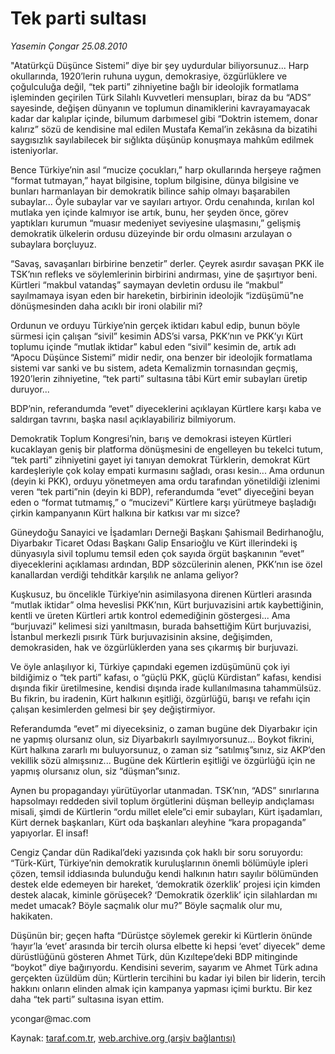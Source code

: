 # Tek parti sultası

*Yasemin Çongar 25.08.2010*

<div class="yazi"><p>"Atatürkçü Düşünce Sistemi” diye bir şey uydurdular biliyorsunuz... Harp okullarında, 1920’lerin ruhuna uygun, demokrasiye, özgürlüklere ve çoğulculuğa değil, “tek parti” zihniyetine bağlı bir ideolojik formatlama işleminden geçirilen Türk Silahlı Kuvvetleri mensupları, biraz da bu “ADS” sayesinde, değişen dünyanın ve toplumun dinamiklerini kavrayamayacak kadar dar kalıplar içinde, bilumum darbımesel gibi “Doktrin istemem, donar kalırız” sözü de kendisine mal edilen Mustafa Kemal’in zekâsına da bizatihi saygısızlık sayılabilecek bir sığlıkta düşünüp konuşmaya mahkûm edilmek isteniyorlar.</p>
<p>Bence Türkiye’nin asıl “mucize çocukları,” harp okullarında herşeye rağmen “format tutmayan,” hayat bilgisine, toplum bilgisine, dünya bilgisine ve bunları harmanlayan bir demokratik bilince sahip olmayı başarabilen subaylar... Öyle subaylar var ve sayıları artıyor. Ordu cenahında, kırılan kol mutlaka yen içinde kalmıyor ise artık, bunu, her şeyden önce, görev yaptıkları kurumun “muasır medeniyet seviyesine ulaşmasını,” gelişmiş demokratik ülkelerin ordusu düzeyinde bir ordu olmasını arzulayan o subaylara borçluyuz.</p>
<p>“Savaş, savaşanları birbirine benzetir” derler. Çeyrek asırdır savaşan PKK ile TSK’nın refleks ve söylemlerinin birbirini andırması, yine de şaşırtıyor beni. Kürtleri “makbul vatandaş” saymayan devletin ordusu ile “makbul” sayılmamaya isyan eden bir hareketin, birbirinin ideolojik “izdüşümü”ne dönüşmesinden daha acıklı bir ironi olabilir mi?</p>
<p>Ordunun ve orduyu Türkiye’nin gerçek iktidarı kabul edip, bunun böyle sürmesi için çalışan “sivil” kesimin ADS’si varsa, PKK’nın ve PKK’yı Kürt toplumu içinde “mutlak iktidar” kabul eden “sivil” kesimin de, artık adı “Apocu Düşünce Sistemi” midir nedir, ona benzer bir ideolojik formatlama sistemi var sanki ve bu sistem, adeta Kemalizmin tornasından geçmiş, 1920’lerin zihniyetine, “tek parti” sultasına tâbi Kürt emir subayları üretip duruyor...</p>
<p>BDP’nin, referandumda “evet” diyeceklerini açıklayan Kürtlere karşı kaba ve saldırgan tavrını, başka nasıl açıklayabiliriz bilmiyorum.</p>
<p>Demokratik Toplum Kongresi’nin, barış ve demokrasi isteyen Kürtleri kucaklayan geniş bir platforma dönüşmesini de engelleyen bu tekelci tutum, “tek parti” zihniyetini gayet iyi tanıyan demokrat Türklerin, demokrat Kürt kardeşleriyle çok kolay empati kurmasını sağladı, orası kesin... Ama ordunun (deyin ki PKK), orduyu yönetmeyen ama ordu tarafından yönetildiği izlenimi veren “tek parti”nin (deyin ki BDP), referandumda “evet” diyeceğini beyan eden o “format tutmamış,” o “mucizevi” Kürtlere karşı yürütmeye başladığı çirkin kampanyanın Kürt halkına bir katkısı var mı sizce?</p>
<p>Güneydoğu Sanayici ve İşadamları Derneği Başkanı Şahismail Bedirhanoğlu, Diyarbakır Ticaret Odası Başkanı Galip Ensarioğlu ve Kürt illerindeki iş dünyasıyla sivil toplumu temsil eden çok sayıda örgüt başkanının “evet” diyeceklerini açıklaması ardından, BDP sözcülerinin alenen, PKK’nın ise özel kanallardan verdiği tehditkâr karşılık ne anlama geliyor?</p>
<p>Kuşkusuz, bu öncelikle Türkiye’nin asimilasyona direnen Kürtleri arasında “mutlak iktidar” olma heveslisi PKK’nın, Kürt burjuvazisini artık kaybettiğinin, kentli ve üreten Kürtleri artık kontrol edemediğinin göstergesi... Ama “burjuvazi” kelimesi sizi yanıltmasın, burada bahsettiğim Kürt burjuvazisi, İstanbul merkezli pısırık Türk burjuvazisinin aksine, değişimden, demokrasiden, hak ve özgürlüklerden yana ses çıkarmış bir burjuvazi.</p>
<p>Ve öyle anlaşılıyor ki, Türkiye çapındaki egemen izdüşümünü çok iyi bildiğimiz o “tek parti” kafası, o “güçlü PKK, güçlü Kürdistan” kafası, kendisi dışında fikir üretilmesine, kendisi dışında irade kullanılmasına tahammülsüz. Bu fikrin, bu iradenin, Kürt halkının eşitliği, özgürlüğü, barışı ve refahı için çalışan kesimlerden gelmesi bir şey değiştirmiyor.</p>
<p>Referandumda “evet” mi diyeceksiniz, o zaman bugüne dek Diyarbakır için ne yapmış olursanız olun, siz Diyarbakırlı sayılmıyorsunuz... Boykot fikrini, Kürt halkına zararlı mı buluyorsunuz, o zaman siz “satılmış”sınız, siz AKP’den vekillik sözü almışsınız... Bugüne dek Kürtlerin eşitliği ve özgürlüğü için ne yapmış olursanız olun, siz “düşman”sınız.</p>
<p>Aynen bu propagandayı yürütüyorlar utanmadan. TSK’nın, “ADS” sınırlarına hapsolmayı reddeden sivil toplum örgütlerini düşman belleyip andıçlaması misali, şimdi de Kürtlerin “ordu millet elele”ci emir subayları, Kürt işadamları, Kürt dernek başkanları, Kürt oda başkanları aleyhine “kara propaganda” yapıyorlar. El insaf!</p>
<p>Cengiz Çandar dün Radikal’deki yazısında çok haklı bir soru soruyordu: “Türk-Kürt, Türkiye’nin demokratik kuruluşlarının önemli bölümüyle ipleri çözen, temsil iddiasında bulunduğu kendi halkının hatırı sayılır bölümünden destek elde edemeyen bir hareket, ‘demokratik özerklik’ projesi için kimden destek alacak, kiminle görüşecek? ‘Demokratik özerklik’ için silahlardan mı medet umacak? Böyle saçmalık olur mu?” Böyle saçmalık olur mu, hakikaten.</p>
<p>Düşünün bir; geçen hafta “Dürüstçe söylemek gerekir ki Kürtlerin önünde ‘hayır’la ‘evet’ arasında bir tercih olursa elbette ki hepsi ‘evet’ diyecek” deme dürüstlüğünü gösteren Ahmet Türk, dün Kızıltepe’deki BDP mitinginde “boykot” diye bağırıyordu. Kendisini severim, sayarım ve Ahmet Türk adına gerçekten üzüldüm dün; Kürtlerin tercihini bu kadar iyi bilen bir liderin, tercih hakkını onların elinden almak için kampanya yapması içimi burktu. Bir kez daha “tek parti” sultasına isyan ettim.</p>
<p>ycongar@mac.com</p></div>

Kaynak: [taraf.com.tr](http://www.taraf.com.tr:80/yasemin-congar/makale-tek-parti-sultasi.htm), [web.archive.org (arşiv bağlantısı)](http://web.archive.org/web/20100827000423/http://www.taraf.com.tr:80/yasemin-congar/makale-tek-parti-sultasi.htm)
